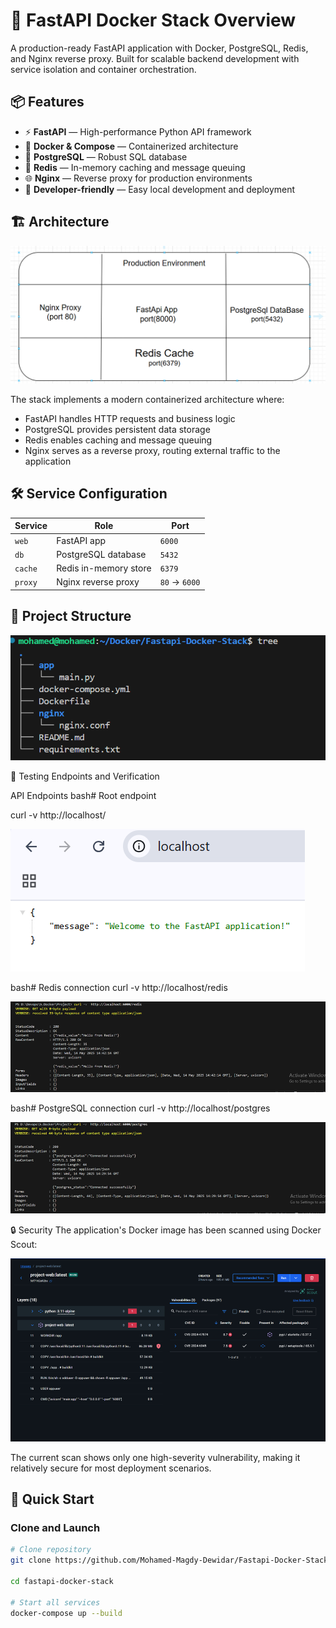 # 🚀 FastAPI Docker Stack Overview

A production-ready FastAPI application with Docker, PostgreSQL, Redis, and Nginx reverse proxy. Built for scalable backend development with service isolation and container orchestration.

## 📦 Features

- ⚡ **FastAPI** — High-performance Python API framework
- 🐳 **Docker & Compose** — Containerized architecture
- 🐘 **PostgreSQL** — Robust SQL database
- 🚀 **Redis** — In-memory caching and message queuing
- 🌐 **Nginx** — Reverse proxy for production environments
- 🔧 **Developer-friendly** — Easy local development and deployment

## 🏗️ Architecture

![Application Architecture](images/Project_architecture%20.png)

The stack implements a modern containerized architecture where:
- FastAPI handles HTTP requests and business logic
- PostgreSQL provides persistent data storage
- Redis enables caching and message queuing
- Nginx serves as a reverse proxy, routing external traffic to the application

## 🛠️ Service Configuration

| Service | Role                      | Port         |
|---------|---------------------------|--------------|
| `web`   | FastAPI app               | `6000`       |
| `db`    | PostgreSQL database       | `5432`       |
| `cache` | Redis in-memory store     | `6379`       |
| `proxy` | Nginx reverse proxy       | `80` → `6000` |

## 📁 Project Structure

![Project Structure](images/Project_structure.png)



🧪 Testing Endpoints and Verification 

API Endpoints
bash# Root endpoint

curl -v http://localhost/



![FastApi Message](images/FastApi_test.png)

bash# Redis connection
curl -v http://localhost/redis



![Redis Message](images/redis_test.png)

bash# PostgreSQL connection
curl -v http://localhost/postgres



![Postgres Message](images/postgres_test.png)


🔒 Security
The application's Docker image has been scanned using Docker Scout:


![Docker Scout Scanning result](ImageScans/project_web_alpine.png)



The current scan shows only one high-severity vulnerability, making it relatively secure for most deployment scenarios.

## 🚀 Quick Start

### Clone and Launch

```bash
# Clone repository
git clone https://github.com/Mohamed-Magdy-Dewidar/Fastapi-Docker-Stack.git

cd fastapi-docker-stack

# Start all services
docker-compose up --build


